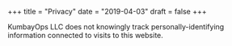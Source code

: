 +++
title = "Privacy"
date = "2019-04-03"
draft = false
+++

KumbayOps LLC does not knowingly track personally-identifying information connected to visits to this website.